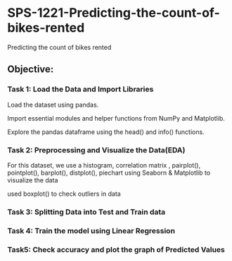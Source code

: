 # SPS-1221-Predicting-the-count-of-bikes-rented

Predicting the count of bikes rented

## Objective:

### Task 1: Load the Data and Import Libraries
Load the dataset using pandas.

Import essential modules and helper functions from NumPy and Matplotlib.

Explore the pandas dataframe using the head() and info() functions.

### Task 2: Preprocessing and Visualize the Data(EDA)
For this dataset, we use a histogram, correlation matrix , pairplot(), pointplot(), barplot(), distplot(), piechart using Seaborn & Matplotlib to visualize the data

used boxplot() to check outliers in data

### Task 3: Splitting Data into Test and Train data

### Task 4: Train the model using Linear Regression

### Task5: Check accuracy and plot the graph of Predicted Values
